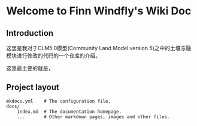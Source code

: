 # Welcome to Finn Windfly's Wiki Doc

## Introduction

这里是我对于CLM5.0模型(Community Land Model version 5)之中的土壤冻融模块进行修改的代码的一个仓库的介绍。

这里最主要的就是，

## Project layout

    mkdocs.yml    # The configuration file.
    docs/
        index.md  # The documentation homepage.
        ...       # Other markdown pages, images and other files.
